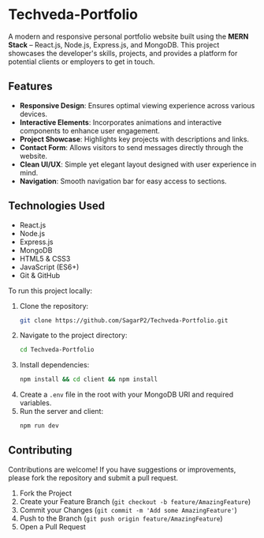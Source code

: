 # Techveda-Portfolio

A modern and responsive personal portfolio website built using the **MERN Stack** – React.js, Node.js, Express.js, and MongoDB. This project showcases the developer's skills, projects, and provides a platform for potential clients or employers to get in touch.

## Features

- **Responsive Design**: Ensures optimal viewing experience across various devices.
- **Interactive Elements**: Incorporates animations and interactive components to enhance user engagement.
- **Project Showcase**: Highlights key projects with descriptions and links.
- **Contact Form**: Allows visitors to send messages directly through the website.
- **Clean UI/UX**: Simple yet elegant layout designed with user experience in mind.
- **Navigation**: Smooth navigation bar for easy access to sections.

## Technologies Used

- React.js
- Node.js
- Express.js
- MongoDB
- HTML5 & CSS3
- JavaScript (ES6+)
- Git & GitHub

To run this project locally:

1. Clone the repository:
   ```bash
   git clone https://github.com/SagarP2/Techveda-Portfolio.git
   ```
2. Navigate to the project directory:
   ```bash
   cd Techveda-Portfolio
   ```
3. Install dependencies:
   ```bash
   npm install && cd client && npm install
   ```
4. Create a `.env` file in the root with your MongoDB URI and required variables.
5. Run the server and client:
   ```bash
   npm run dev
   ```

## Contributing

Contributions are welcome! If you have suggestions or improvements, please fork the repository and submit a pull request.

1. Fork the Project
2. Create your Feature Branch (`git checkout -b feature/AmazingFeature`)
3. Commit your Changes (`git commit -m 'Add some AmazingFeature'`)
4. Push to the Branch (`git push origin feature/AmazingFeature`)
5. Open a Pull Request

